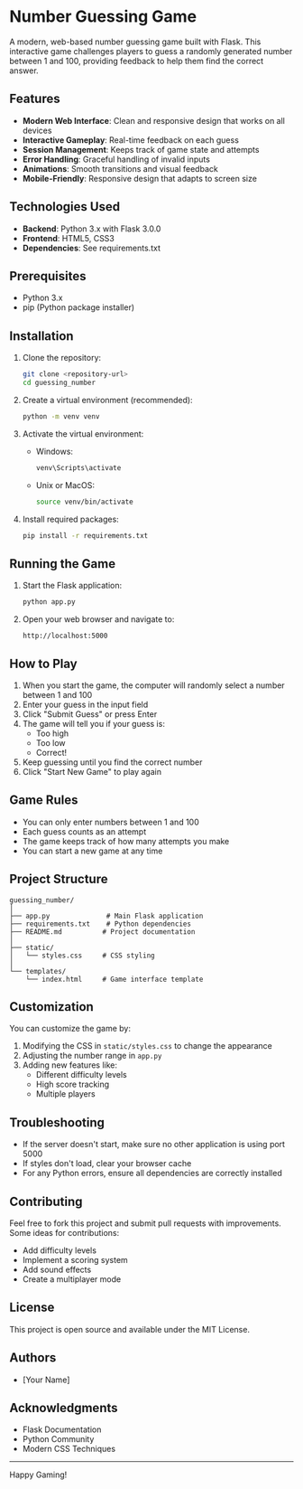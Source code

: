 # Number Guessing Game 

A modern, web-based number guessing game built with Flask. This interactive game challenges players to guess a randomly generated number between 1 and 100, providing feedback to help them find the correct answer.

## Features

- **Modern Web Interface**: Clean and responsive design that works on all devices
- **Interactive Gameplay**: Real-time feedback on each guess
- **Session Management**: Keeps track of game state and attempts
- **Error Handling**: Graceful handling of invalid inputs
- **Animations**: Smooth transitions and visual feedback
- **Mobile-Friendly**: Responsive design that adapts to screen size

## Technologies Used

- **Backend**: Python 3.x with Flask 3.0.0
- **Frontend**: HTML5, CSS3
- **Dependencies**: See requirements.txt

## Prerequisites

- Python 3.x
- pip (Python package installer)

## Installation

1. Clone the repository:
   ```bash
   git clone <repository-url>
   cd guessing_number
   ```

2. Create a virtual environment (recommended):
   ```bash
   python -m venv venv
   ```

3. Activate the virtual environment:
   - Windows:
     ```bash
     venv\Scripts\activate
     ```
   - Unix or MacOS:
     ```bash
     source venv/bin/activate
     ```

4. Install required packages:
   ```bash
   pip install -r requirements.txt
   ```

## Running the Game

1. Start the Flask application:
   ```bash
   python app.py
   ```

2. Open your web browser and navigate to:
   ```
   http://localhost:5000
   ```

## How to Play

1. When you start the game, the computer will randomly select a number between 1 and 100
2. Enter your guess in the input field
3. Click "Submit Guess" or press Enter
4. The game will tell you if your guess is:
   - Too high
   - Too low
   - Correct!
5. Keep guessing until you find the correct number
6. Click "Start New Game" to play again

## Game Rules

- You can only enter numbers between 1 and 100
- Each guess counts as an attempt
- The game keeps track of how many attempts you make
- You can start a new game at any time

## Project Structure

```
guessing_number/
│
├── app.py              # Main Flask application
├── requirements.txt    # Python dependencies
├── README.md          # Project documentation
│
├── static/
│   └── styles.css     # CSS styling
│
└── templates/
    └── index.html     # Game interface template
```

## Customization

You can customize the game by:
1. Modifying the CSS in `static/styles.css` to change the appearance
2. Adjusting the number range in `app.py`
3. Adding new features like:
   - Different difficulty levels
   - High score tracking
   - Multiple players

## Troubleshooting

- If the server doesn't start, make sure no other application is using port 5000
- If styles don't load, clear your browser cache
- For any Python errors, ensure all dependencies are correctly installed

## Contributing

Feel free to fork this project and submit pull requests with improvements. Some ideas for contributions:
- Add difficulty levels
- Implement a scoring system
- Add sound effects
- Create a multiplayer mode

## License

This project is open source and available under the MIT License.

## Authors

- [Your Name]

## Acknowledgments

- Flask Documentation
- Python Community
- Modern CSS Techniques

---

Happy Gaming! 